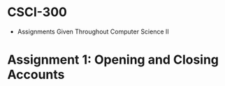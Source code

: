 # CSCI-300
- Assignments Given Throughout Computer Science II

# Assignment 1: Opening and Closing Accounts
